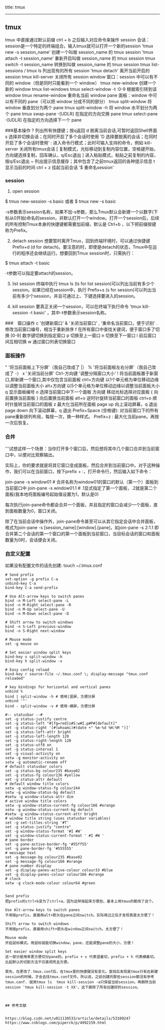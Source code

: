 
title: tmux 





---------------------

## tmux
tmux 中直接通过默认前缀 ctrl + b 之后输入对应命令来操作
    session 会话：session是一个特定的终端组合。输入tmux就可以打开一个新的session
        'tmux new -s session_name' 创建一个叫做 session_name 的 tmux session
        'tmux attach -t session_name' 重新开启叫做 session_name 的 tmux session
        tmux switch -t session_name 转换到叫做 session_name 的 tmux session
        tmux list-sessions / tmux ls 列出现有的所有 session
        'tmux detach' 离开当前开启的 session
        tmux kill-server 关闭所有 session
    window 窗口：session 中可以有不同的 window（但是同时只能看到一个 window）
        tmux new-window 创建一个新的 window
        tmux list-windows
        tmux select-window -t :0-9 根据索引转到该 window
        tmux rename-window 重命名当前 window
    pane 面板：window 中可以有不同的 pane（可以把 window 分成不同的部分）
        tmux split-window 将 window 垂直划分为两个 pane
        tmux split-window -h 将 window 水平划分为两个 pane
        tmux swap-pane -[UDLR] 在指定的方向交换 pane
        tmux select-pane -[UDLR] 在指定的方向选择下一个 pane


###基本操作
    ? 列出所有快捷键；按q返回
    d 脱离当前会话,可暂时返回Shell界面
    s 选择并切换会话；在同时开启了多个会话时使用
    'D 选择要脱离的会话；在同时开启了多个会话时使用'
    : 进入命令行模式；此时可输入支持的命令，例如 kill-server 关闭所有tmux会话
    [ 复制模式，光标移动到复制内容位置，空格键开始，方向键选择复制，回车确认，q/Esc退出
    ] 进入粘贴模式，粘贴之前复制的内容，按q/Esc退出
    ~ 列出提示信息缓存；其中包含了之前tmux返回的各种提示信息
    t 显示当前的时间
    ctrl + z 挂起当前会话
    '$ 重命名session'

### session
1. open session

$ tmux new-session -s basic
或者
$ tmux new -s basic

-s参数表示session名称，如果不加-s参数，那么Tmux默认会新建一个以数字(下标从0开始)命名的session，并默认打开一个window。打开一个session后，后续的所有控制Tmux本身的快捷键都需要加前缀，默认是 Ctrl+b ，以下把前缀按键称为Prefix。

2. detach session 
想要暂时离开Tmux，回到终端环境时，可以通过快捷键 Prefix+d (d for detach)。要注意的时，即使是detach的状态，Tmux中在运行的程序还会继续运行。想要回到Tmux session时，只需执行：

$ tmux attach -t basic

-t参数可以指定要attach的session。

3. list session 
终端中执行 tmux ls (ls for list session)可以列出当前有多少个session。如果已经在session中，执行 Prefix+s (s for session)可以列出当前有多少个session，并且可通过上、下键选择要进入的session。

4. kill session 
要真正关闭一个session，可以在终端下执行命令 'tmux kill-session -t basic' ，其中-t参数表示session名称。

###　窗口操作
c '创建新窗口'
& '关闭当前窗口'
, '重命名当前窗口，便于识别'
. 修改当前窗口编号，相当于重新排序
f 在所有窗口中查找关键词，便于窗口多了切换
[0-9] 数字键切换到指定窗口
p 切换至上一窗口
n 切换至下一窗口
l 前后窗口间互相切换
w 通过窗口列表切换窗口


### 面板操作
" '将当前面板上下分屏'（我自己改成了 |）
% '将当前面板左右分屏'（我自己改成了 -）
x '关闭当前分屏'
Ctrl-方向键 '调整分隔窗口大小'
    ! 将当前面板置于新窗口,即新建一个窗口,其中仅包含当前面板
    ctrl+方向键 以1个单元格为单位移动边缘以调整当前面板大小
    alt+方向键 以5个单元格为单位移动边缘以调整当前面板大小
    q 显示面板编号
    o 选择当前窗口中下一个面板
    方向键 移动光标选择对应面板
    { 向前置换当前面板
    } 向后置换当前面板
    alt+o 逆时针旋转当前窗口的面板
    ctrl+o 顺时针旋转当前窗口的面板
    z 最大化当前所在面板
    page up 向上滚动屏幕，q 退出
    page down 向下滚动屏幕，q 退出
Prefix+Space (空格键): 对当前窗口下的所有pane重新排列布局，每按一次，换一种样式。 
Prefix+z : 最大化当前pane。再按一次后恢复。

### 合并


'''试想这样一个场景：当你打开多个窗口后，然后想将其中几个窗口合并到当前窗口中，以便对比观察输出。

实际上，你的要求就是将其它窗口变成面板，然后合并到当前窗口中。对于这种操作，我们可以在当前窗口，按下prefix + :，打开命令行，然后输入如下命令：

join-pane -s window01 # 合并名称为window01的窗口的默认（第一个）面板到当前窗口中
join-pane -s window01.1 # .1显式指定了第一个面板，.2就是第二个面板(我本地将面板编号起始值设置为1，默认是0)

每次执行join-pane命令都会合并一个面板，并且指定的窗口会减少一个面板，直到面板数量为0，窗口关闭。

除了在当前会话中操作外，join-pane命令甚至可以从其它指定会话中合并面板，格式为join-pane -s [session_name]:[window].[pane]，如join-pane -s 2:1.1 即合并第二个会话的第一个窗口的第一个面板到当前窗口，当目标会话的窗口和面板数量为0时，会话便会关闭。


### 自定义配置
如果没有配置文件的话先创建: touch ~/.tmux.conf
```
# Send prefix 
set-option -g prefix C-a
unbind-key C-a 
bind-key C-a send-prefix 

# Use Alt-arrow keys to switch panes 
bind -n M-Left select-pane -L 
bind -n M-Right select-pane -R 
bind -n M-Up select-pane -U 
bind -n M-Down select-pane -D

# Shift arrow to switch windows 
bind -n S-Left previous-window 
bind -n S-Right next-window 

# Mouse mode 
set -g mouse on 

# Set easier window split keys 
bind-key v split-window -h 
bind-key h split-window -v 

# Easy config reload 
bind-key r source-file ~/.tmux.conf \; display-message "tmux.conf reloaded"

# key bindings for horizontal and vertical panes
unbind %
bind | split-window -h # 使用|竖屏，方便分屏
unbind '"'
bind - split-window -v # 使用-横屏，方便分屏

#-- statusbar --#
set -g status-justify centre
set -g status-left "#[fg=red]s#S:w#I.p#P#[default]"
set -g status-right '[#(whoami)#(date +" %m-%d %H:%M ")]'
set -g status-left-attr bright
set -g status-left-length 120
set -g status-right-length 120
set -g status-utf8 on
set -g status-interval 1
set -g visual-activity on
setw -g monitor-activity on
setw -g automatic-rename off
# default statusbar colors
set -g status-bg colour235 #base02
set -g status-fg colour136 #yellow
set -g status-attr default
# default window title colors
setw -g window-status-fg colour244
setw -g window-status-bg default
#setw -g window-status-attr dim
# active window title colors
setw -g window-status-current-fg colour166 #orange
setw -g window-status-current-bg default
#setw -g window-status-current-attr bright
# window title string (uses statusbar variables)
set -g set-titles-string '#T'
set -g status-justify "centre"
set -g window-status-format '#I #W'
set -g window-status-current-format ' #I #W '
# pane border
set -g pane-active-border-fg '#55ff55'
set -g pane-border-fg '#555555'
# message text
set -g message-bg colour235 #base02
set -g message-fg colour166 #orange
# pane number display
set -g display-panes-active-colour colour33 #blue
set -g display-panes-colour colour166 #orange
# clock
setw -g clock-mode-colour colour64 #green


Send prefix
把prefix的ctrl+b变为了ctrl+a，因为这样按起来方便些。基本上用tmux的都改了这个。

Use Alt-arrow keys to switch panes
不用按prefix，直接用alt+箭头在pane之间switch。实际用过之后才发现真是太方便了！

Shift arrow to switch windows
不用按prefix，直接用shift+箭头在window之间switch。太方便了！

Mouse mode
开启鼠标模式。用鼠标就能切换window，pane，还能调整pane的大小，方便！

Set easier window split keys
这一部分是用来更方便切分pane的。prefix + v 代表竖着切，prefix + h 代表横着切。比起默认的切割方法不仅直观而且方便。

首先，在更改了.tmux.conf后，在tmux里的快捷键没有变化。查找后发现是tmux只有在新建session的时候，才会去找tmux.conf文件。所以说，之前创建的那些session都没有参考tmux.conf. 就用tmux ls  tmux kill-session -a只保留当前session。再删除当前session 'tmux kill-session -t XX'。这下删除了所有创建好的session。



## 参考文献


https://blog.csdn.net/u011138533/article/details/53109247
https://www.cnblogs.com/piperck/p/4992159.html
